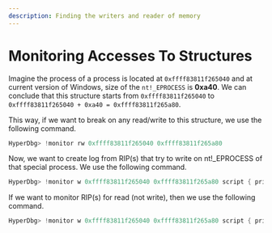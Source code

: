 ```yaml
---
description: Finding the writers and reader of memory
---
```


# Monitoring Accesses To Structures

Imagine the process of a process is located at `0xffff83811f265040` and at current version of Windows, size of the `nt!_EPROCESS` is **0xa40**. We can conclude that this structure starts from `0xffff83811f265040` to `0xffff83811f265040 + 0xa40 = 0xffff83811f265a80`.

This way, if we want to break on any read/write to this structure, we use the following command.

```c
HyperDbg> !monitor rw 0xffff83811f265040 0xffff83811f265a80
```

Now, we want to create log from RIP\(s\) that try to write on nt!\_EPROCESS of that special process. We use the following command.

```c
HyperDbg> !monitor w 0xffff83811f265040 0xffff83811f265a80 script { print($ip); }
```

If we want to monitor RIP\(s\) for read \(not write\), then we use the following command.

```c
HyperDbg> !monitor w 0xffff83811f265040 0xffff83811f265a80 script { print($ip); }
```

